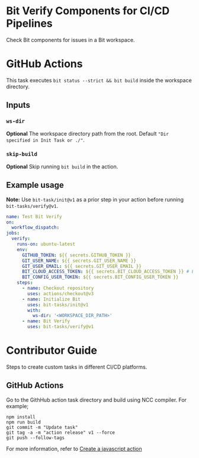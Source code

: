 # Bit Verify Components for CI/CD Pipelines
Check Bit components for issues in a Bit workspace.

# GitHub Actions

This task executes `bit status --strict && bit build` inside the workspace directory.

## Inputs

### `ws-dir`

**Optional** The workspace directory path from the root. Default `"Dir specified in Init Task or ./"`.

### `skip-build`

**Optional** Skip running `bit build` in the action.

## Example usage

**Note:** Use `bit-task/init@v1` as a prior step in your action before running `bit-tasks/verify@v1`.

```yaml
name: Test Bit Verify
on:
  workflow_dispatch:
jobs:
  verify:
    runs-on: ubuntu-latest
    env:
      GITHUB_TOKEN: ${{ secrets.GITHUB_TOKEN }}
      GIT_USER_NAME: ${{ secrets.GIT_USER_NAME }}
      GIT_USER_EMAIL: ${{ secrets.GIT_USER_EMAIL }}
      BIT_CLOUD_ACCESS_TOKEN: ${{ secrets.BIT_CLOUD_ACCESS_TOKEN }} # Either BIT_CLOUD_ACCESS_TOKEN or BIT_CONFIG_USER_TOKEN is needed. Not both.
      BIT_CONFIG_USER_TOKEN: ${{ secrets.BIT_CONFIG_USER_TOKEN }}
    steps:
      - name: Checkout repository
        uses: actions/checkout@v3
      - name: Initialize Bit
        uses: bit-tasks/init@v1
        with:
          ws-dir: '<WORKSPACE_DIR_PATH>'
      - name: Bit Verify
        uses: bit-tasks/verify@v1
```

# Contributor Guide

Steps to create custom tasks in different CI/CD platforms.

## GitHub Actions

Go to the GithHub action task directory and build using NCC compiler. For example;

```
npm install
npm run build
git commit -m "Update task"
git tag -a -m "action release" v1 --force
git push --follow-tags
```

For more information, refer to [Create a javascript action](https://docs.github.com/en/actions/creating-actions/creating-a-javascript-action)
